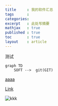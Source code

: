 ```yaml
---
title     : 我的软件汇总
tags      :
categories:
excerpt   : 此处写摘要
mathjax   : true
published : true
toc       : true
layout    : article
---
```


测试

```mermaid 
graph TD
    SOFT -->  git(GIT)

```

[aaaa](/soft/doc/002-git.html)


[Link](/_posts/2016-12-30-2016编程总结.md)

![kkk]({{baseurl}}../image/Screenshot_2023-01-13-10-06-10-736_com.duolingo.jpg)
